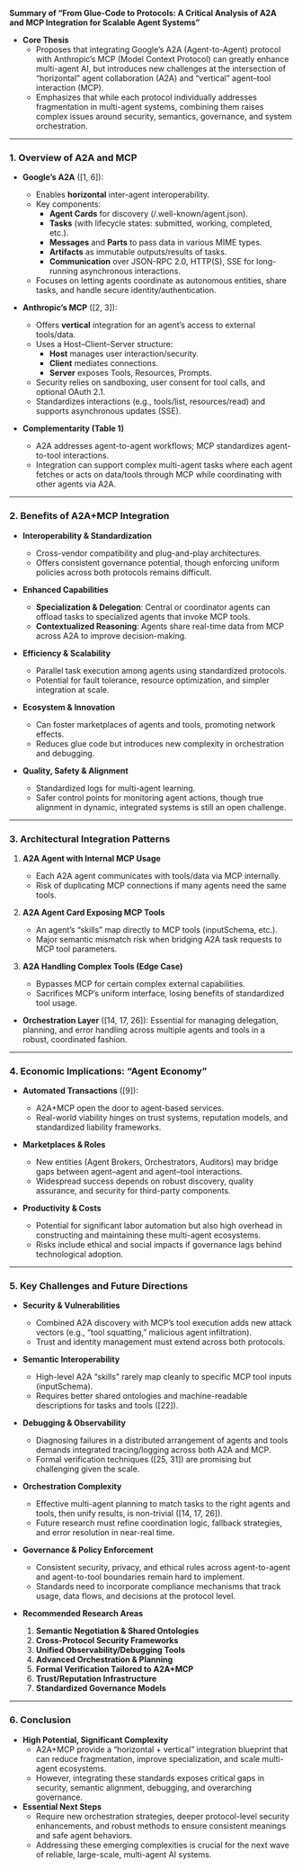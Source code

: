 **Summary of “From Glue-Code to Protocols: A Critical Analysis of A2A and MCP Integration for Scalable Agent Systems”**

- **Core Thesis**  
  - Proposes that integrating Google’s A2A (Agent-to-Agent) protocol with Anthropic’s MCP (Model Context Protocol) can greatly enhance multi-agent AI, but introduces new challenges at the intersection of “horizontal” agent collaboration (A2A) and “vertical” agent–tool interaction (MCP).  
  - Emphasizes that while each protocol individually addresses fragmentation in multi-agent systems, combining them raises complex issues around security, semantics, governance, and system orchestration.

---

### 1. Overview of A2A and MCP

- **Google’s A2A** ([1, 6]):  
  - Enables **horizontal** inter-agent interoperability.  
  - Key components:  
    - **Agent Cards** for discovery (/.well-known/agent.json).  
    - **Tasks** (with lifecycle states: submitted, working, completed, etc.).  
    - **Messages** and **Parts** to pass data in various MIME types.  
    - **Artifacts** as immutable outputs/results of tasks.  
    - **Communication** over JSON-RPC 2.0, HTTP(S), SSE for long-running asynchronous interactions.  
  - Focuses on letting agents coordinate as autonomous entities, share tasks, and handle secure identity/authentication.

- **Anthropic’s MCP** ([2, 3]):  
  - Offers **vertical** integration for an agent’s access to external tools/data.  
  - Uses a Host–Client–Server structure:  
    - **Host** manages user interaction/security.  
    - **Client** mediates connections.  
    - **Server** exposes Tools, Resources, Prompts.  
  - Security relies on sandboxing, user consent for tool calls, and optional OAuth 2.1.  
  - Standardizes interactions (e.g., tools/list, resources/read) and supports asynchronous updates (SSE).

- **Complementarity (Table 1)**  
  - A2A addresses agent-to-agent workflows; MCP standardizes agent-to-tool interactions.  
  - Integration can support complex multi-agent tasks where each agent fetches or acts on data/tools through MCP while coordinating with other agents via A2A.

---

### 2. Benefits of A2A+MCP Integration

- **Interoperability & Standardization**  
  - Cross-vendor compatibility and plug-and-play architectures.  
  - Offers consistent governance potential, though enforcing uniform policies across both protocols remains difficult.

- **Enhanced Capabilities**  
  - **Specialization & Delegation**: Central or coordinator agents can offload tasks to specialized agents that invoke MCP tools.  
  - **Contextualized Reasoning**: Agents share real-time data from MCP across A2A to improve decision-making.

- **Efficiency & Scalability**  
  - Parallel task execution among agents using standardized protocols.  
  - Potential for fault tolerance, resource optimization, and simpler integration at scale.

- **Ecosystem & Innovation**  
  - Can foster marketplaces of agents and tools, promoting network effects.  
  - Reduces glue code but introduces new complexity in orchestration and debugging.

- **Quality, Safety & Alignment**  
  - Standardized logs for multi-agent learning.  
  - Safer control points for monitoring agent actions, though true alignment in dynamic, integrated systems is still an open challenge.

---

### 3. Architectural Integration Patterns

1. **A2A Agent with Internal MCP Usage**  
   - Each A2A agent communicates with tools/data via MCP internally.  
   - Risk of duplicating MCP connections if many agents need the same tools.

2. **A2A Agent Card Exposing MCP Tools**  
   - An agent’s “skills” map directly to MCP tools (inputSchema, etc.).  
   - Major semantic mismatch risk when bridging A2A task requests to MCP tool parameters.

3. **A2A Handling Complex Tools (Edge Case)**  
   - Bypasses MCP for certain complex external capabilities.  
   - Sacrifices MCP’s uniform interface, losing benefits of standardized tool usage.

- **Orchestration Layer** ([14, 17, 26]): Essential for managing delegation, planning, and error handling across multiple agents and tools in a robust, coordinated fashion.

---

### 4. Economic Implications: “Agent Economy”

- **Automated Transactions** ([9]):  
  - A2A+MCP open the door to agent-based services.  
  - Real-world viability hinges on trust systems, reputation models, and standardized liability frameworks.

- **Marketplaces & Roles**  
  - New entities (Agent Brokers, Orchestrators, Auditors) may bridge gaps between agent–agent and agent–tool interactions.  
  - Widespread success depends on robust discovery, quality assurance, and security for third-party components.

- **Productivity & Costs**  
  - Potential for significant labor automation but also high overhead in constructing and maintaining these multi-agent ecosystems.  
  - Risks include ethical and social impacts if governance lags behind technological adoption.

---

### 5. Key Challenges and Future Directions

- **Security & Vulnerabilities**  
  - Combined A2A discovery with MCP’s tool execution adds new attack vectors (e.g., “tool squatting,” malicious agent infiltration).  
  - Trust and identity management must extend across both protocols.

- **Semantic Interoperability**  
  - High-level A2A “skills” rarely map cleanly to specific MCP tool inputs (inputSchema).  
  - Requires better shared ontologies and machine-readable descriptions for tasks and tools ([22]).

- **Debugging & Observability**  
  - Diagnosing failures in a distributed arrangement of agents and tools demands integrated tracing/logging across both A2A and MCP.  
  - Formal verification techniques ([25, 31]) are promising but challenging given the scale.

- **Orchestration Complexity**  
  - Effective multi-agent planning to match tasks to the right agents and tools, then unify results, is non-trivial ([14, 17, 26]).  
  - Future research must refine coordination logic, fallback strategies, and error resolution in near-real time.

- **Governance & Policy Enforcement**  
  - Consistent security, privacy, and ethical rules across agent-to-agent and agent-to-tool boundaries remain hard to implement.  
  - Standards need to incorporate compliance mechanisms that track usage, data flows, and decisions at the protocol level.

- **Recommended Research Areas**  
  1. **Semantic Negotiation & Shared Ontologies**  
  2. **Cross-Protocol Security Frameworks**  
  3. **Unified Observability/Debugging Tools**  
  4. **Advanced Orchestration & Planning**  
  5. **Formal Verification Tailored to A2A+MCP**  
  6. **Trust/Reputation Infrastructure**  
  7. **Standardized Governance Models**  

---

### 6. Conclusion

- **High Potential, Significant Complexity**  
  - A2A+MCP provide a “horizontal + vertical” integration blueprint that can reduce fragmentation, improve specialization, and scale multi-agent ecosystems.  
  - However, integrating these standards exposes critical gaps in security, semantic alignment, debugging, and overarching governance.  
- **Essential Next Steps**  
  - Require new orchestration strategies, deeper protocol-level security enhancements, and robust methods to ensure consistent meanings and safe agent behaviors.  
  - Addressing these emerging complexities is crucial for the next wave of reliable, large-scale, multi-agent AI systems.